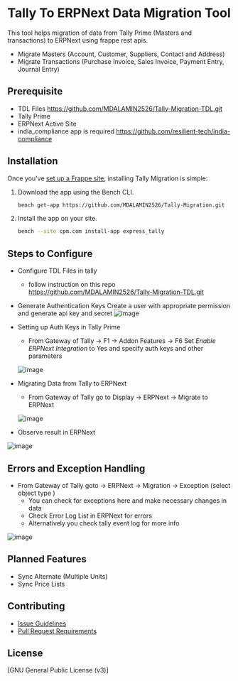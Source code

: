 <div align="left">

<h1>Tally To ERPNext Data Migration Tool</h1>

This tool helps migration of data from Tally Prime (Masters and transactions) to ERPNext using frappe rest apis.
- Migrate Masters (Account, Customer, Suppliers, Contact and Address)
- Migrate Transactions (Purchase Invoice, Sales Invoice, Payment Entry, Journal Entry)

</div>

## Prerequisite
* TDL Files https://github.com/MDALAMIN2526/Tally-Migration-TDL.git
* Tally Prime
* ERPNext Active Site
* india_compliance app is required https://github.com/resilient-tech/india-compliance

## Installation

Once you've [set up a Frappe site](https://frappeframework.com/docs/v14/user/en/installation/), installing Tally Migration is simple:

1. Download the app using the Bench CLI.

    ```bash
    bench get-app https://github.com/MDALAMIN2526/Tally-Migration.git
    ```

2. Install the app on your site.

    ```bash
    bench --site cpm.com install-app express_tally
    ```


## Steps to Configure
* Configure TDL Files in tally
  - follow instruction on this repo https://github.com/MDALAMIN2526/Tally-Migration-TDL.git
  
* Generate Authentication Keys
  Create a user with appropriate permission and generate api key and secret
  ![image](https://github.com/laxmantandon/express_tally/assets/24727535/73558d52-d260-4a38-b0a1-8c2ef307a50b)

* Setting up Auth Keys in Tally Prime
  - From Gateway of Tally -> F1 -> Addon Features -> F6
  Set *Enable ERPNext Integration* to Yes and specify auth keys and other parameters
  
  ![image](https://github.com/laxmantandon/express_tally/assets/24727535/5039845f-6a04-49e2-b45c-4a55933630f7)

* Migrating Data from Tally to ERPNext
  - From Gateway of Tally go to Display -> ERPNext -> Migrate to ERPNext
  
  ![image](https://github.com/laxmantandon/express_tally/assets/24727535/d7029c93-1a44-450b-b2f1-ef3655eb28ce)

* Observe result in ERPNext

![image](https://github.com/laxmantandon/express_tally/assets/24727535/f1b46186-89d0-42fb-9136-1df767adbdb7)

## Errors and Exception Handling 
* From Gateway of Tally goto -> ERPNext -> Migration -> Exception (select object type )
  - You can check for exceptions here and make necessary changes in data
  - Check Error Log List in ERPNext for errors
  - Alternatively you check tally event log for more info
    
![image](https://github.com/laxmantandon/express_tally/assets/24727535/726a60b0-7291-4a82-a453-af3eb1d8a2fc)


## Planned Features

- Sync Alternate (Multiple Units)
- Sync Price Lists

## Contributing

- [Issue Guidelines](https://github.com/frappe/erpnext/wiki/Issue-Guidelines)
- [Pull Request Requirements](https://github.com/frappe/erpnext/wiki/Contribution-Guidelines)

## License

[GNU General Public License (v3)]
